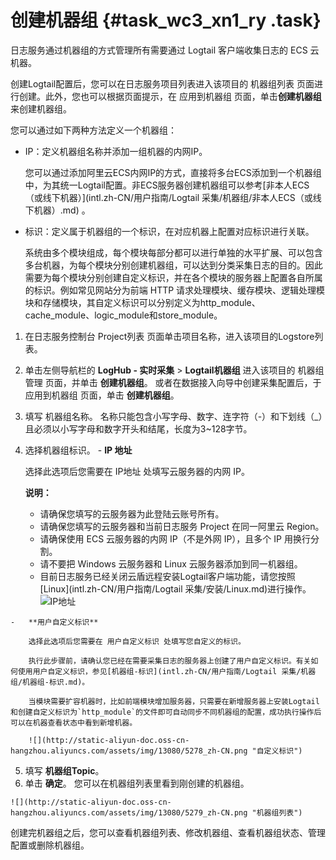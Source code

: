 # 创建机器组 {#task_wc3_xn1_ry .task}

日志服务通过机器组的方式管理所有需要通过 Logtail 客户端收集日志的 ECS 云机器。

创建Logtail配置后，您可以在日志服务项目列表进入该项目的 机器组列表 页面进行创建。此外，您也可以根据页面提示，在 应用到机器组 页面，单击**创建机器组** 来创建机器组。

您可以通过如下两种方法定义一个机器组：

-   IP：定义机器组名称并添加一组机器的内网IP。

    您可以通过添加阿里云ECS内网IP的方式，直接将多台ECS添加到一个机器组中，为其统一Logtail配置。非ECS服务器创建机器组可以参考[非本人ECS（或线下机器）](intl.zh-CN/用户指南/Logtail 采集/机器组/非本人ECS（或线下机器）.md) 。

-   标识：定义属于机器组的一个标识，在对应机器上配置对应标识进行关联。

    系统由多个模块组成，每个模块每部分都可以进行单独的水平扩展、可以包含多台机器，为每个模块分别创建机器组，可以达到分类采集日志的目的。因此需要为每个模块分别创建自定义标识，并在各个模块的服务器上配置各自所属的标识。例如常见网站分为前端 HTTP 请求处理模块、缓存模块、逻辑处理模块和存储模块，其自定义标识可以分别定义为http\_module、cache\_module、logic\_module和store\_module。


1.   在日志服务控制台 Project列表 页面单击项目名称，进入该项目的Logstore列表。 
2.   单击左侧导航栏的 **LogHub - 实时采集** \> **Logtail机器组** 进入该项目的 机器组管理 页面，并单击 **创建机器组**。 或者在数据接入向导中创建采集配置后，于 应用到机器组 页面，单击 **创建机器组**。
3.   填写 机器组名称。 名称只能包含小写字母、数字、连字符（-）和下划线（\_）且必须以小写字母和数字开头和结尾，长度为3~128字节。
4.   选择机器组标识。 
    -   **IP 地址**

        选择此选项后您需要在 IP地址 处填写云服务器的内网 IP。

        **说明：** 

        -   请确保您填写的云服务器为此登陆云账号所有。
        -   请确保您填写的云服务器和当前日志服务 Project 在同一阿里云 Region。
        -   请确保使用 ECS 云服务器的内网 IP（不是外网 IP），且多个 IP 用换行分割。
        -   请不要把 Windows 云服务器和 Linux 云服务器添加到同一机器组。
        -   目前日志服务已经关闭云盾远程安装Logtail客户端功能，请您按照 [Linux](intl.zh-CN/用户指南/Logtail 采集/安装/Linux.md)进行操作。
        ![](http://static-aliyun-doc.oss-cn-hangzhou.aliyuncs.com/assets/img/13080/5277_zh-CN.png "IP地址")

    -   **用户自定义标识**

        选择此选项后您需要在 用户自定义标识 处填写您自定义的标识。

        执行此步骤前，请确认您已经在需要采集日志的服务器上创建了用户自定义标识。有关如何使用用户自定义标识，参见[机器组-标识](intl.zh-CN/用户指南/Logtail 采集/机器组/机器组-标识.md)。

        当模块需要扩容机器时，比如前端模块增加服务器，只需要在新增服务器上安装Logtail和创建自定义标识为`http_module`的文件即可自动同步不同机器组的配置，成功执行操作后可以在机器查看状态中看到新增机器。

        ![](http://static-aliyun-doc.oss-cn-hangzhou.aliyuncs.com/assets/img/13080/5278_zh-CN.png "自定义标识")

5.   填写 **机器组Topic**。 
6.   单击 **确定**。 您可以在机器组列表里看到刚创建的机器组。

    ![](http://static-aliyun-doc.oss-cn-hangzhou.aliyuncs.com/assets/img/13080/5279_zh-CN.png "机器组列表")


创建完机器组之后，您可以查看机器组列表、修改机器组、查看机器组状态、管理配置或删除机器组。

